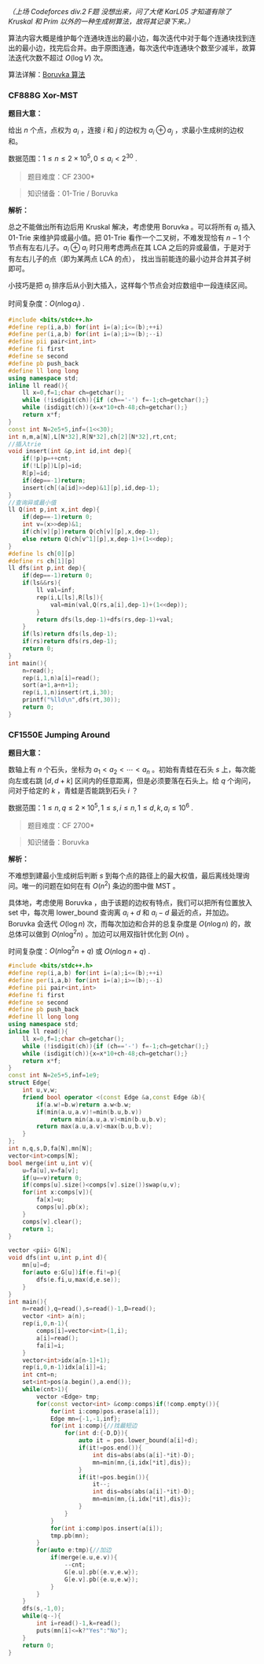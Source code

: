 *（上场 Codeforces div.2 F题 没想出来，问了大佬 KarL05 才知道有除了 Kruskal 和 Prim 以外的一种生成树算法，故将其记录下来。）*

算法内容大概是维护每个连通块连出的最小边，每次迭代中对于每个连通块找到连出的最小边，找完后合并。由于原图连通，每次迭代中连通块个数至少减半，故算法迭代次数不超过 $O(\log V)$ 次。

算法详解：[Boruvka 算法](https://oiwiki.net/graph/mst/#boruvka)

### CF888G Xor-MST

**题目大意：** 

给出 $n$ 个点，点权为 $a_i$ ，连接 $i$ 和 $j$ 的边权为 $a_i\oplus a_j$ ，求最小生成树的边权和。

数据范围：$1\le n\le 2\times 10^5,0\le a_i<2^{30}$ .

> 题目难度：CF 2300*

> 知识储备：01-Trie / Boruvka

**解析：**

总之不能做出所有边后用 Kruskal 解决，考虑使用 Boruvka 。可以将所有 $a_i$ 插入 01-Trie 来维护异或最小值。把 01-Trie 看作一个二叉树，不难发现恰有 $n-1$ 个节点有左右儿子。$a_i\oplus a_j$ 时只用考虑两点在其 LCA 之后的异或最值，于是对于有左右儿子的点（即为某两点 LCA 的点）， 找出当前能连的最小边并合并其子树即可。

小技巧是把 $a_i$ 排序后从小到大插入，这样每个节点会对应数组中一段连续区间。

时间复杂度：$O(n\log a_i)$ .

```cpp
#include <bits/stdc++.h>
#define rep(i,a,b) for(int i=(a);i<=(b);++i)
#define per(i,a,b) for(int i=(a);i>=(b);--i)
#define pii pair<int,int>
#define fi first
#define se second
#define pb push_back
#define ll long long
using namespace std;
inline ll read(){
    ll x=0,f=1;char ch=getchar();
    while (!isdigit(ch)){if (ch=='-') f=-1;ch=getchar();}
    while (isdigit(ch)){x=x*10+ch-48;ch=getchar();}
    return x*f;
}
const int N=2e5+5,inf=(1<<30);
int n,m,a[N],L[N*32],R[N*32],ch[2][N*32],rt,cnt;
//插入trie
void insert(int &p,int id,int dep){
    if(!p)p=++cnt;
    if(!L[p])L[p]=id;
    R[p]=id;
    if(dep==-1)return;
    insert(ch[(a[id]>>dep)&1][p],id,dep-1);
}
//查询异或最小值
ll Q(int p,int x,int dep){
    if(dep==-1)return 0;
    int v=(x>>dep)&1;
    if(ch[v][p])return Q(ch[v][p],x,dep-1);
    else return Q(ch[v^1][p],x,dep-1)+(1<<dep);
}
#define ls ch[0][p]
#define rs ch[1][p]
ll dfs(int p,int dep){
    if(dep==-1)return 0;
    if(ls&&rs){
        ll val=inf;
        rep(i,L[ls],R[ls]){
            val=min(val,Q(rs,a[i],dep-1)+(1<<dep));
        }
        return dfs(ls,dep-1)+dfs(rs,dep-1)+val;
    }
    if(ls)return dfs(ls,dep-1);
    if(rs)return dfs(rs,dep-1);
    return 0;
}
int main(){
    n=read();
    rep(i,1,n)a[i]=read();
    sort(a+1,a+n+1);
    rep(i,1,n)insert(rt,i,30);
    printf("%lld\n",dfs(rt,30));
    return 0;
}
```

### CF1550E Jumping Around

**题目大意：**

数轴上有 $n$ 个石头，坐标为 $a_1<a_2<\cdots<a_n$ 。初始有青蛙在石头 $s$ 上，每次能向左或右跳 $[d,d+k]$ 区间内的任意距离，但是必须要落在石头上。给 $q$ 个询问，问对于给定的 $k$ ，青蛙是否能跳到石头 $i$ ？

数据范围：$1\le n,q\le 2\times 10^5,1\le s,i\le n,1\le d,k,a_i\le 10^6$ .

> 题目难度：CF 2700*

> 知识储备：Boruvka

**解析：**

不难想到建最小生成树后判断 $s$ 到每个点的路径上的最大权值，最后离线处理询问。唯一的问题在如何在有 $O(n^2)$ 条边的图中做 MST 。

具体地，考虑使用 Boruvka ，由于该题的边权有特点，我们可以把所有位置放入 set 中，每次用 lower_bound 查询离 $a_i+d$ 和 $a_i-d$ 最近的点，并加边。Boruvka 会迭代 $O(\log n)$ 次，而每次加边和合并的总复杂度是 $O(n\log n)$ 的，故总体可以做到 $O(n\log^2 n)$ 。加边可以用双指针优化到 $O(n)$ 。

时间复杂度：$O(n\log^2 n+q)$ 或 $O(n\log n+q)$ .

```cpp
#include <bits/stdc++.h>
#define rep(i,a,b) for(int i=(a);i<=(b);++i)
#define per(i,a,b) for(int i=(a);i>=(b);--i)
#define pii pair<int,int>
#define fi first
#define se second
#define pb push_back
#define ll long long
using namespace std;
inline ll read(){
    ll x=0,f=1;char ch=getchar();
    while (!isdigit(ch)){if (ch=='-') f=-1;ch=getchar();}
    while (isdigit(ch)){x=x*10+ch-48;ch=getchar();}
    return x*f;
}
const int N=2e5+5,inf=1e9;
struct Edge{
    int u,v,w;
    friend bool operator <(const Edge &a,const Edge &b){
        if(a.w!=b.w)return a.w<b.w;
        if(min(a.u,a.v)!=min(b.u,b.v))
            return min(a.u,a.v)<min(b.u,b.v);
        return max(a.u,a.v)<max(b.u,b.v);
    }
};
int n,q,s,D,fa[N],mn[N];
vector<int>comps[N];
bool merge(int u,int v){
    u=fa[u],v=fa[v];
    if(u==v)return 0;
    if(comps[u].size()<comps[v].size())swap(u,v);
    for(int x:comps[v]){
        fa[x]=u;
        comps[u].pb(x);
    }
    comps[v].clear();
    return 1;
}

vector <pii> G[N];
void dfs(int u,int p,int d){
    mn[u]=d;
    for(auto e:G[u])if(e.fi!=p){
        dfs(e.fi,u,max(d,e.se));
    }
}
int main(){
    n=read(),q=read(),s=read()-1,D=read();
    vector <int> a(n);
    rep(i,0,n-1){
        comps[i]=vector<int>(1,i);
        a[i]=read();
        fa[i]=i;
    }
    vector<int>idx(a[n-1]+1);
    rep(i,0,n-1)idx[a[i]]=i;
    int cnt=n;
    set<int>pos(a.begin(),a.end());
    while(cnt>1){
        vector <Edge> tmp;
        for(const vector<int> &comp:comps)if(!comp.empty()){
            for(int i:comp)pos.erase(a[i]);
            Edge mn={-1,-1,inf};
            for(int i:comp){//找最短边
                for(int d:{-D,D}){
                    auto it = pos.lower_bound(a[i]+d);
                    if(it!=pos.end()){
                        int dis=abs(abs(a[i]-*it)-D);
                        mn=min(mn,{i,idx[*it],dis});
                    }
                    if(it!=pos.begin()){
                        it--;
                        int dis=abs(abs(a[i]-*it)-D);
                        mn=min(mn,{i,idx[*it],dis});
                    }
                }
            }
            for(int i:comp)pos.insert(a[i]);
            tmp.pb(mn);
        }
        for(auto e:tmp){//加边
            if(merge(e.u,e.v)){
                --cnt;
                G[e.u].pb({e.v,e.w});
                G[e.v].pb({e.u,e.w});
            }
        }
    }
    dfs(s,-1,0);
    while(q--){
        int i=read()-1,k=read();
        puts(mn[i]<=k?"Yes":"No");
    }
    return 0;
}
```

